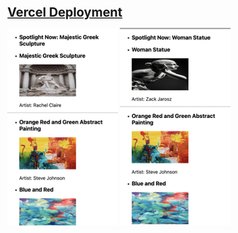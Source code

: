 # [Vercel Deployment]()

<div>
<img src="./public/img/readme1.png" width="250px">
<img src="./public/img/readme2.png" width="250px">
</div>
